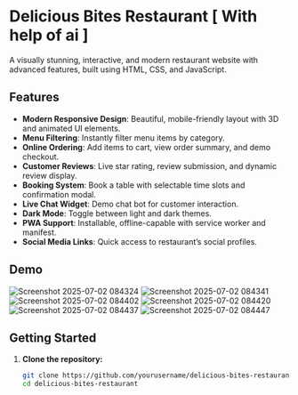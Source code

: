 # Delicious Bites Restaurant [ With help of ai ]

A visually stunning, interactive, and modern restaurant website with advanced features, built using HTML, CSS, and JavaScript.

## Features

- **Modern Responsive Design**: Beautiful, mobile-friendly layout with 3D and animated UI elements.
- **Menu Filtering**: Instantly filter menu items by category.
- **Online Ordering**: Add items to cart, view order summary, and demo checkout.
- **Customer Reviews**: Live star rating, review submission, and dynamic review display.
- **Booking System**: Book a table with selectable time slots and confirmation modal.
- **Live Chat Widget**: Demo chat bot for customer interaction.
- **Dark Mode**: Toggle between light and dark themes.
- **PWA Support**: Installable, offline-capable with service worker and manifest.
- **Social Media Links**: Quick access to restaurant’s social profiles.

## Demo
![Screenshot 2025-07-02 084324](https://github.com/user-attachments/assets/43f67250-1dde-4195-913e-d2eff9117bce)
![Screenshot 2025-07-02 084341](https://github.com/user-attachments/assets/3afd5c91-071f-478e-8373-d117de4a4c67)
![Screenshot 2025-07-02 084402](https://github.com/user-attachments/assets/4b55ed31-bc83-449d-88e4-1e53b6f8d3c6)
![Screenshot 2025-07-02 084420](https://github.com/user-attachments/assets/b0f3b67b-f30a-4163-8595-5b562c148f42)
![Screenshot 2025-07-02 084437](https://github.com/user-attachments/assets/02de80b1-20a7-47ec-aeaf-4262d47230ae)
![Screenshot 2025-07-02 084447](https://github.com/user-attachments/assets/10cb0de3-6fac-4717-9265-94604fc9c29f)

## Getting Started

1. **Clone the repository:**
   ```sh
   git clone https://github.com/yourusername/delicious-bites-restaurant.git
   cd delicious-bites-restaurant

